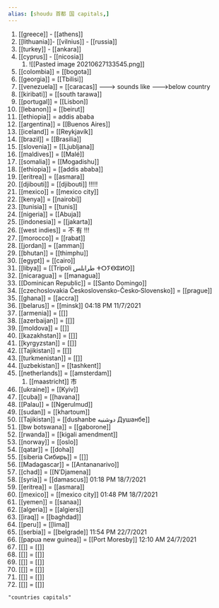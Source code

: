 ```yaml
---
alias: [shoudu 首都 国 capitals,]
---
```


1. [[greece]] - [[athens]]
2. [[lithuania]]- [[vilnius]]
		 - [[russia]]
3. [[turkey]] - [[ankara]]
4. [[cyprus]] - [[nicosia]]
	1. ![[Pasted image 20210627133545.png]]
5. [[colombia]] = [[bogota]]
6. [[georgia]] = [[Tbilisi]]
7. [[venezuela]] = [[caracas]] ---> sounds like --->below country
8.  [[kiribati]] = [[south tarawa]]
9. [[portugal]] = [[Lisbon]]
10. [[lebanon]] = [[beirut]]
11. [[ethiopia]] = addis ababa
12. [[argentina]] = [[Buenos Aires]]
13. [[iceland]] = [[Reykjavík]]
14. [[brazil]] = [[Brasilia]]
15. [[slovenia]] = [[Ljubljana]]
16. [[maldives]] = [[Malé]]
17. [[somalia]] = [[Mogadishu]]
18. [[ethiopia]] = [[addis ababa]]
19. [[eritrea]] = [[asmara]]
20. [[djibouti]] = [[djibouti]] !!!!!
21. [[mexico]] = [[mexico city]]
22. [[kenya]] = [[nairobi]]
23. [[tunisia]] = [[tunis]]
24. [[nigeria]] = [[Abuja]]
25. [[indonesia]] = [[jakarta]]
26. [[west indies]] = 不 有 !!!
27. [[morocco]] = [[rabat]]
28. [[jordan]] = [[amman]]
29. [[bhutan]] = [[thimphu]]
30. [[egypt]] = [[cairo]]
31. [[libya]] = [[Tripoli طرابلس ⵜⵔⵢⴱⵓⵍⵙ]] 
32. [[nicaragua]] = [[managua]]
33. [[Dominican Republic]] = [[Santo Domingo]]
34. [[czechoslovakia Československo-Česko‑Slovensko]] = [[prague]]
35. [[ghana]] = [[accra]]
36. [[belarus]] = [[minsk]] 04:18 PM 11/7/2021
37. [[armenia]] = [[]]
38. [[azerbaijan]] = [[]]
39. [[moldova]] = [[]]
40. [[kazakhstan]] = [[]]
41. [[kyrgyzstan]] = [[]]
42. [[Tajikistan]] = [[]]
43. [[turkmenistan]] = [[]]
44. [[uzbekistan]] = [[tashkent]]
45. [[netherlands]] = [[amsterdam]]
	1. [[maastricht]] 市
46. [[ukraine]] = [[Kyiv]]
47. [[cuba]] = [[havana]]
48. [[Palau]] = [[Ngerulmud]]
49. [[sudan]] = [[khartoum]]
50. [[Tajikistan]] = [[dushanbe دوشنبه‎ Душанбе]]
51. [[bw botswana]] = [[gaborone]]
52. [[rwanda]] = [[kigali amendment]]
53. [[norway]] = [[oslo]]
54. [[qatar]] = [[doha]]
55. [[siberia Сибирь]] = [[]]
56. [[Madagascar]] = [[Antananarivo]]
57. [[chad]] = [[N'Djamena]]
58. [[syria]] = [[damascus]] 01:18 PM 18/7/2021
59. [[eritrea]] = [[asmara]]
60. [[mexico]] = [[mexico city]] 01:48 PM 18/7/2021
61. [[yemen]] = [[sanaa]]
62. [[algeria]] = [[algiers]]
63. [[iraq]] = [[baghdad]]
64. [[peru]] = [[lima]]
65. [[serbia]] = [[belgrade]] 11:54 PM 22/7/2021
66. [[papua new guinea]] = [[Port Moresby]] 12:10 AM 24/7/2021
67. [[]] = [[]]
68. [[]] = [[]]
69. [[]] = [[]]
70. [[]] = [[]]
71. [[]] = [[]]
72. [[]] = [[]]
```query 2022-02-07 12:48
"countries capitals"
```